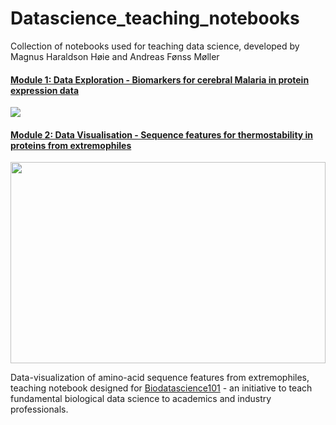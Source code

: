 # Datascience_teaching_notebooks

Collection of notebooks used for teaching data science, developed by Magnus Haraldson Høie and Andreas Fønss Møller

#### [Module 1: Data Exploration - Biomarkers for cerebral Malaria in protein expression data](https://github.com/Magnushhoie/Datascience_teaching_notebooks/blob/master/Module_1_Malaria_PandasIO_MH_AFM.ipynb)
<img src="https://raw.githubusercontent.com/Magnushhoie/Datascience_teaching_notebooks/master/img/module1_logo.png">

#### [Module 2: Data Visualisation - Sequence features for thermostability in proteins from extremophiles](https://github.com/Magnushhoie/Datascience_teaching_notebooks/blob/master/Module_2_Sequence_DataVisualization__public_MH_AFS.ipynb)
<img src="https://github.com/Magnushhoie/Datascience_teaching_notebooks/blob/master/img/module2_logo.png?raw=true" width="504" height="322">

Data-visualization of amino-acid sequence features from extremophiles, teaching notebook designed for [Biodatascience101](https://biodatascience101.github.io) - an initiative to teach fundamental biological data science to academics and industry professionals.
